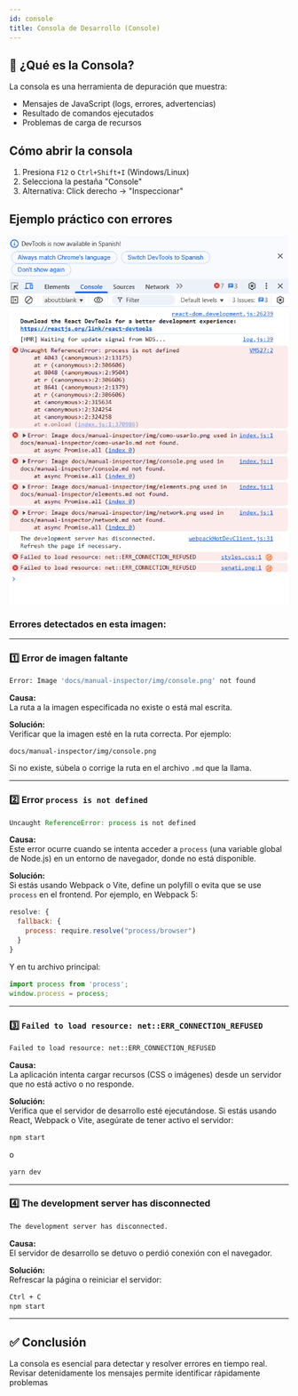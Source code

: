 ```yaml
---
id: console
title: Consola de Desarrollo (Console)
---
```

## 🤖 ¿Qué es la Consola?
La consola es una herramienta de depuración que muestra:
- Mensajes de JavaScript (logs, errores, advertencias)
- Resultado de comandos ejecutados
- Problemas de carga de recursos

## Cómo abrir la consola
1. Presiona `F12` o `Ctrl+Shift+I` (Windows/Linux)
2. Selecciona la pestaña "Console"
3. Alternativa: Click derecho → "Inspeccionar"

## Ejemplo práctico con errores
![Consola con errores](./img/console.png)

### Errores detectados en esta imagen:

---

### 1️⃣ Error de imagen faltante
```bash
Error: Image 'docs/manual-inspector/img/console.png' not found
```

**Causa:**  
La ruta a la imagen especificada no existe o está mal escrita.

**Solución:**  
Verificar que la imagen esté en la ruta correcta. Por ejemplo:
```
docs/manual-inspector/img/console.png
```
Si no existe, súbela o corrige la ruta en el archivo `.md` que la llama.

---

### 2️⃣ Error `process is not defined`
```javascript
Uncaught ReferenceError: process is not defined
```

**Causa:**  
Este error ocurre cuando se intenta acceder a `process` (una variable global de Node.js) en un entorno de navegador, donde no está disponible.

**Solución:**  
Si estás usando Webpack o Vite, define un polyfill o evita que se use `process` en el frontend. Por ejemplo, en Webpack 5:

```javascript
resolve: {
  fallback: {
    process: require.resolve("process/browser")
  }
}
```

Y en tu archivo principal:
```javascript
import process from 'process';
window.process = process;
```

---

### 3️⃣ `Failed to load resource: net::ERR_CONNECTION_REFUSED`
```bash
Failed to load resource: net::ERR_CONNECTION_REFUSED
```

**Causa:**  
La aplicación intenta cargar recursos (CSS o imágenes) desde un servidor que no está activo o no responde.

**Solución:**  
Verifica que el servidor de desarrollo esté ejecutándose. Si estás usando React, Webpack o Vite, asegúrate de tener activo el servidor:
```bash
npm start
```
o  
```bash
yarn dev
```

---

### 4️⃣ The development server has disconnected
```bash
The development server has disconnected.
```

**Causa:**  
El servidor de desarrollo se detuvo o perdió conexión con el navegador.

**Solución:**  
Refrescar la página o reiniciar el servidor:
```bash
Ctrl + C
npm start
```

---

## ✅ Conclusión
La consola es esencial para detectar y resolver errores en tiempo real. Revisar detenidamente los mensajes permite identificar rápidamente problemas